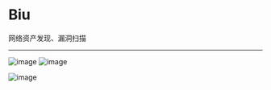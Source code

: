 # Biu
网络资产发现、漏洞扫描

---
![image](https://raw.githubusercontent.com/0xbug/Biu/master/Biu.png)
![image](https://screenshotscdn.firefoxusercontent.com/images/18ee79a3-daec-40f3-af22-4dba492313f7.png)


![image](https://screenshotscdn.firefoxusercontent.com/images/639161aa-0ebf-40c2-acd0-fb8383bb36c8.png)

